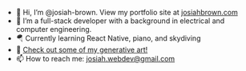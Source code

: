 - 👋 Hi, I’m @josiah-brown. View my portfolio site at [josiahbrown.com](https://josiahbrown.com)
- 👀 I’m a full-stack developer with a background in electrical and computer engineering.
- 🪂 Currently learning React Native, piano, and skydiving
- 🎨 [Check out some of my generative art!](https://www.instagram.com/josiah___brown/)
- 📫 How to reach me: josiah.webdev@gmail.com

<!---
josiah-brown/josiah-brown is a ✨ special ✨ repository because its `README.md` (this file) appears on your GitHub profile.
You can click the Preview link to take a look at your changes.
--->

